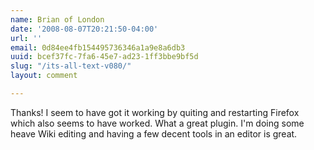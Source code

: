 ```yaml
---
name: Brian of London
date: '2008-08-07T20:21:50-04:00'
url: ''
email: 0d84ee4fb154495736346a1a9e8a6db3
uuid: bcef37fc-7fa6-45e7-ad23-1ff3bbe9bf5d
slug: "/its-all-text-v080/"
layout: comment

---
```


Thanks! I seem to have got it working by quiting and restarting Firefox which also seems to have worked. What a great plugin. I'm doing some heave Wiki editing and having a few decent tools in an editor is great.
